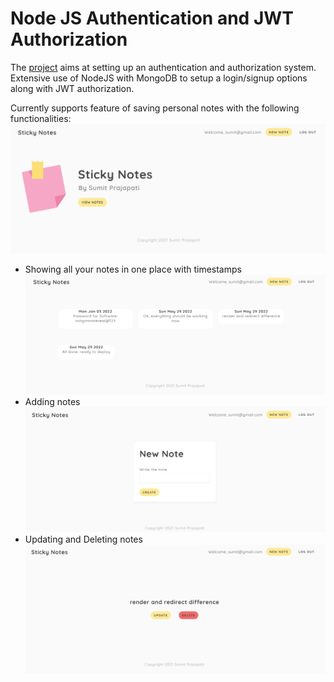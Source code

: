 # Node JS Authentication and JWT Authorization
The [project](https://golden-notes.herokuapp.com/) aims at setting up an authentication and authorization system.  
Extensive use of NodeJS with MongoDB to setup a login/signup options along with JWT authorization.

Currently supports feature of saving personal notes with the following functionalities:
![all notes](/public/home.png)
- Showing all your notes in one place with timestamps
![all notes](/public/all_notes.png)
- Adding notes
![all notes](/public/new_note.png)
- Updating and Deleting notes
![all notes](/public/update_and_delete.png)


